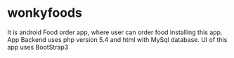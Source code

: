 # wonkyfoods
It is android Food order app, where user can order food installing this app. 
App Backend uses php version 5.4 and html with MySql database.
UI of this app uses BootStrap3

